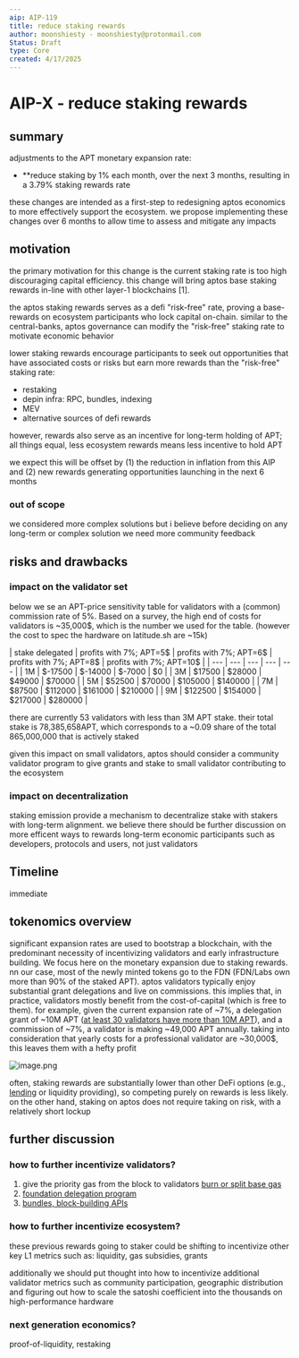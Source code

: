 ```yaml
---
aip: AIP-119
title: reduce staking rewards
author: moonshiesty - moonshiesty@protonmail.com
Status: Draft
type: Core
created: 4/17/2025
---
```


# AIP-X - reduce staking rewards

## summary

adjustments to the APT monetary expansion rate:

- **reduce staking by 1% each month, over the next 3 months, resulting in a 3.79% staking rewards rate

these changes are intended as a first-step to redesigning aptos economics to more effectively support the ecosystem. we propose implementing these changes over 6 months to allow time to assess and mitigate any impacts

## motivation

the primary motivation for this change is the current staking rate is too high discouraging capital efficiency. this change will bring aptos base staking rewards in-line with other layer-1 blockchains [1].

the aptos staking rewards serves as a defi "risk-free" rate, proving a base-rewards on ecosystem participants who lock capital on-chain. similar to the central-banks, aptos governance can modify the "risk-free" staking rate to motivate economic behavior

lower staking rewards encourage participants to seek out opportunities that have associated costs or risks but earn more rewards than the "risk-free" staking rate:

- restaking
- depin infra: RPC, bundles, indexing
- MEV
- alternative sources of defi rewards

however, rewards also serve as an incentive for long-term holding of APT; all things equal, less ecosystem rewards means less incentive to hold APT

we expect this will be offset by (1) the reduction in inflation from this AIP and (2) new rewards generating opportunities launching in the next 6 months


### out of scope

we considered more complex solutions but i believe before deciding on any long-term or complex solution we need more community feedback

## risks and drawbacks

### impact on the validator set

below we se an APT-price sensitivity table for validators with a (common) commission rate of 5%. Based on a survey, the high end of costs for validators is ~35,000$, which is the number we used for the table. (however the cost to spec the hardware on latitude.sh are ~15k)

| stake delegated | profits with 7%;
APT=5$ | profits with 7%;
APT=6$ | profits with 7%;
APT=8$ | profits with 7%;
APT=10$ |
| --- | --- | --- | --- | --- |
| 1M | $-17500 | $-14000 | $-7000 | $0 |
| 3M | $17500 | $28000 | $49000 | $70000 |
| 5M | $52500 | $70000 | $105000 | $140000 |
| 7M | $87500 | $112000 | $161000 | $210000 |
| 9M | $122500 | $154000 | $217000 | $280000 |

there are currently 53 validators with less than 3M APT stake. their total stake is 78,385,658APT, which corresponds to a ~0.09 share of the total 865,000,000 that is actively staked

given this impact on small validators, aptos should consider a community validator program to give grants and stake to small validator contributing to the ecosystem

### impact on decentralization

staking emission provide a mechanism to decentralize stake with stakers with long-term alignment. we believe there should be further discussion on more efficent ways to rewards long-term economic participants such as developers, protocols and users, not just validators 

## Timeline

immediate

## tokenomics overview

significant expansion rates are used to bootstrap a blockchain, with the predominant necessity of incentivizing validators and early infrastructure building. We focus here on the monetary expansion due to staking rewards. nn our case, most of the newly minted tokens go to the FDN (FDN/Labs own more than 90% of the staked APT). aptos validators typically enjoy substantial grant delegations and live on commissions. this implies that, in practice, validators mostly benefit from the cost-of-capital (which is free to them). for example, given the current expansion rate of ~7%, a delegation grant of ~10M APT ([at least 30 validators have more than 10M APT](https://explorer.aptoslabs.com/Validators?network=mainnet)), and a commission of ~7%, a validator is making ~49,000 APT annually. taking into consideration that yearly costs for a professional validator are ~30,000$, this leaves them with a hefty profit

![image.png](https://media.aptosfoundation.org/1709093797-aptos-tokenomics-overview-chart.jpg)

often, staking rewards are substantially lower than other DeFi options (e.g., [lending](https://app.ariesmarkets.xyz/lending) or liquidity providing), so competing purely on rewards is less likely. on the other hand, staking on aptos does not require taking on risk, with a relatively short lockup


## further discussion

### how to further incentivize validators?

1. give the priority gas from the block to validators [burn or split base gas](https://github.com/ethereum/EIPs/blob/master/EIPS/eip-1559.md)
2. [foundation delegation program](https://solana.org/delegation-program)
3. [bundles, block-building APIs](https://jito-foundation.gitbook.io/mev/solana-mev/jitos-mev-priorities)

### how to further incentivize ecosystem?

these previous rewards going to staker could be shifting to incentivize other key L1 metrics such as: liquidity, gas subsidies, grants

additionally we should put thought into how to incentivize additional validator metrics such as community participation, geographic distribution and figuring out how to scale the satoshi coefficient into the thousands on high-performance hardware 

### next generation economics?

proof-of-liquidity, restaking